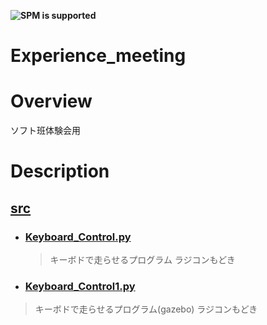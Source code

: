 **![SPM is supported](https://img.shields.io/badge/education-Experience_meeting-orange)**

# Experience_meeting

# Overview
ソフト班体験会用

# Description

## [src](https://github.com/Happy-wada/Experience_meeting/tree/main/src)
- ### [Keyboard_Control.py ](https://github.com/Happy-wada/Experience_meeting/blob/main/src/Keyboard_Control.py)
  >キーボドで走らせるプログラム ラジコンもどき  
  
 - ### [Keyboard_Control1.py](https://github.com/Happy-wada/Experience_meeting/blob/main/src/Keyboard_Control1.py)
  >キーボドで走らせるプログラム(gazebo) ラジコンもどき  
 

